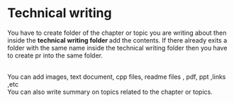 # Technical writing

You have to create folder of the chapter or topic you are writing about then inside the <b> technical writing folder </b> add the contents. If there already exits a folder with the same name inside the technical writing folder then you have to create pr into the same folder. 


<br>
You can add images, text document, cpp files, readme files , pdf, ppt ,links ,etc
<br>
You can also write summary on topics related to the chapter or topics.
